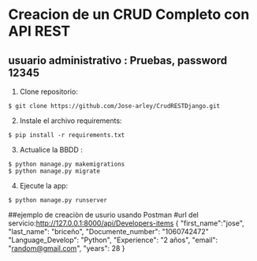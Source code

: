 # Creacion de un CRUD Completo con API REST


## usuario administrativo : Pruebas, password 12345
  
1. Clone repositorio:  
  
```console  
$ git clone https://github.com/Jose-arley/CrudRESTDjango.git
```  
  
2. Instale el archivo requirements:  
  
```console  
$ pip install -r requirements.txt  
```  
  
3. Actualice la BBDD :   
   
```console  
$ python manage.py makemigrations   
$ python manage.py migrate   
```  
   
4. Ejecute la app:   
  
```console   
$ python manage.py runserver  
```   
##ejemplo de creaciòn de usurio usando Postman
#url del servicio:http://127.0.0.1:8000/api/Developers-items
{
	"first_name":"jose",
	"last_name": "briceño",
	"Documente_number": "1060742472"
	"Language_Develop": "Python",
	"Experience": "2 años",
	"email": "random@gmail.com",
	"years": 28
}

